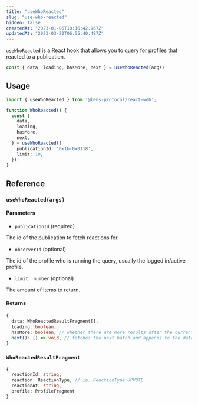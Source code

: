 ```yaml
---
title: "useWhoReacted"
slug: "use-who-reacted"
hidden: false
createdAt: "2023-01-06T10:16:42.967Z"
updatedAt: "2023-03-20T06:55:40.487Z"
---
```

`useWhoReacted` is a React hook that allows you to query for profiles that reacted to a publication.

```typescript
const { data, loading, hasMore, next } = useWhoReacted(args)
```



## Usage

```typescript TypeScript
import { useWhoReacted } from '@lens-protocol/react-web';

function WhoReacted() {
  const {
    data,
    loading,
    hasMore,
    next,
  } = useWhoReacted({
    publicationId: '0x1b-0x0118',
    limit: 10,
  });
}
```



## Reference

### `useWhoReacted(args)`

#### Parameters

- `publicationId` (required)

The id of the publication to fetch reactions for.

- `observerId` (optional)

The id of the profile who is running the query, usually the logged in/active profile.

- `limit: number` (optional)

The amount of items to return.

#### Returns

```typescript
{
  data: WhoReactedResultFragment[],
  loading: boolean,
  hasMore: boolean, // whether there are more results after the current batch
  next(): () => void, // fetches the next batch and appends to the data
}
```



### `WhoReactedResultFragment`

```typescript
{
  reactionId: string,  
  reaction: ReactionType, // ie. ReactionType.UPVOTE
  reactionAt: string,  
  profile: ProfileFragment
}
```